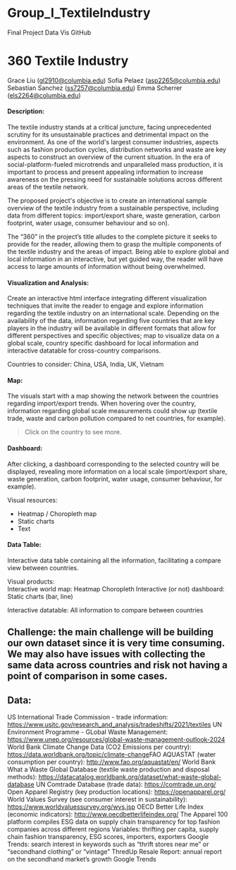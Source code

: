 # Group_I_TextileIndustry
Final Project Data Vis GitHub

# 360 Textile Industry

Grace Liu (gl2910@columbia.edu) 
Sofia Pelaez (asp2265@columbia.edu)
Sebastian Sanchez (ss7257@columbia.edu)
Emma Scherrer (els2264@columbia.edu)

#### Description:   

The textile industry stands at a critical juncture, facing unprecedented scrutiny for its unsustainable practices and detrimental impact on the environment. As one of the world's largest consumer industries, aspects such as fashion production cycles, distribution networks and waste are key aspects to construct an overview of the current situation. In the era of social-platform-fueled microtrends and unparalleled mass production, it is important to process and present appealing information to increase awareness on the pressing need for sustainable solutions across different areas of the textile network. 

The proposed project's objective is to create an international sample overview of the textile industry from a sustainable perspective, including data from different topics: import/export share, waste generation, carbon footprint, water usage, consumer behaviour and so on).   

The “360” in the project’s title alludes to the complete picture it seeks to provide for the reader, allowing them to grasp the multiple components of the textile industry and the areas of impact. Being able to explore global and local information in an interactive, but yet guided way, the reader will have access to large amounts of information without being overwhelmed. 

#### Visualization and Analysis:  

Create an interactive html interface integrating different visualization techniques that invite the reader to engage and explore information regarding the textile industry on an international scale. Depending on the availability of the data, information regarding five countries that are key players in the industry will be available in different formats that allow for different perspectives and specific objectives; map to visualize data on a global scale, country specific dashboard for local information and interactive datatable for cross-country comparisons. 

Countries to consider: China, USA, India, UK, Vietnam

#### Map:   
The visuals start with a map showing the network between the countries regarding import/export trends. When hovering over the country, information regarding global scale measurements could show up (textile trade, waste and carbon pollution compared to net countries, for example). 

> Click on the country to see more. 

#### Dashboard:   
After clicking, a dashboard corresponding to the selected country will be displayed, revealing more information on a local scale (import/export share, waste generation, carbon footprint, water usage, consumer behaviour, for example). 

Visual resources: 
- Heatmap / Choropleth map
- Static charts
- Text

#### Data Table:   
Interactive data table containing all the information, facilitating a compare view  between countries.  

Visual products:   
Interactive world map:
		Heatmap
		Choropleth
Interactive (or not) dashboard:
Static charts (bar, line)  

Interactive datatable:
All information to compare between countries 

## Challenge: the main challenge will be building our own dataset since it is very time consuming. We may also have issues with collecting the same data across countries and risk not having a point of comparison in some cases. 

## Data: 

US International Trade Commission - trade information: https://www.usitc.gov/research_and_analysis/tradeshifts/2021/textiles 
UN Environment Programme - GLobal Waste Management:
https://www.unep.org/resources/global-waste-management-outlook-2024 
World Bank Climate Change Data (CO2 Emissions per country): https://data.worldbank.org/topic/climate-change
​​FAO AQUASTAT (water consumption per country):
http://www.fao.org/aquastat/en/
World Bank What a Waste Global Database (textile waste production and disposal methods):
https://datacatalog.worldbank.org/dataset/what-waste-global-database
UN Comtrade Database (trade data): https://comtrade.un.org/
​​Open Apparel Registry (key production locations): https://openapparel.org/
World Values Survey (see consumer interest in sustainability): https://www.worldvaluessurvey.org/wvs.jsp
OECD Better Life Index (economic indicators): http://www.oecdbetterlifeindex.org/
The Apparel 100 platform compiles ESG data on supply chain transparency for top fashion companies across different regions
Variables: thrifting per capita, supply chain fashion transparency, ESG scores, importers, exporters 
Google Trends: search interest in keywords such as “thrift stores near me” or “secondhand clothing” or “vintage”
ThredUp Resale Report: annual report on the secondhand market’s growth
Google Trends 
